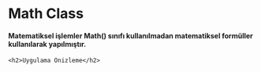 <h1>Math Class</h1>
<h4>
Matematiksel işlemler Math() sınıfı kullanılmadan matematiksel formüller kullanılarak yapılmıştır.
</h4>

    <h2>Uygulama Önizleme</h2>
